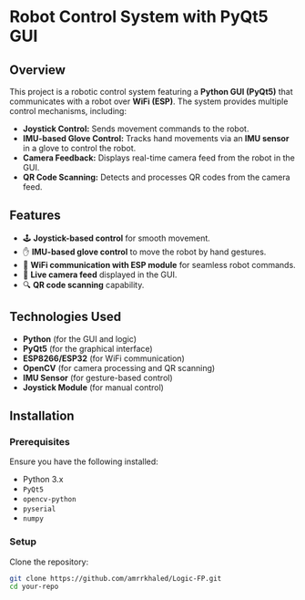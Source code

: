 # Robot Control System with PyQt5 GUI

## Overview

This project is a robotic control system featuring a **Python GUI (PyQt5)** that communicates with a robot over **WiFi (ESP)**. The system provides multiple control mechanisms, including:

- **Joystick Control:** Sends movement commands to the robot.
- **IMU-based Glove Control:** Tracks hand movements via an **IMU sensor** in a glove to control the robot.
- **Camera Feedback:** Displays real-time camera feed from the robot in the GUI.
- **QR Code Scanning:** Detects and processes QR codes from the camera feed.

## Features

- 🕹️ **Joystick-based control** for smooth movement.
- ✋ **IMU-based glove control** to move the robot by hand gestures.
- 📡 **WiFi communication with ESP module** for seamless robot commands.
- 🎥 **Live camera feed** displayed in the GUI.
- 🔍 **QR code scanning** capability.

## Technologies Used

- **Python** (for the GUI and logic)
- **PyQt5** (for the graphical interface)
- **ESP8266/ESP32** (for WiFi communication)
- **OpenCV** (for camera processing and QR scanning)
- **IMU Sensor** (for gesture-based control)
- **Joystick Module** (for manual control)

## Installation

### Prerequisites
Ensure you have the following installed:

- Python 3.x
- `PyQt5`
- `opencv-python`
- `pyserial`
- `numpy`

### Setup
 Clone the repository:
   ```sh
   git clone https://github.com/amrrkhaled/Logic-FP.git
   cd your-repo
